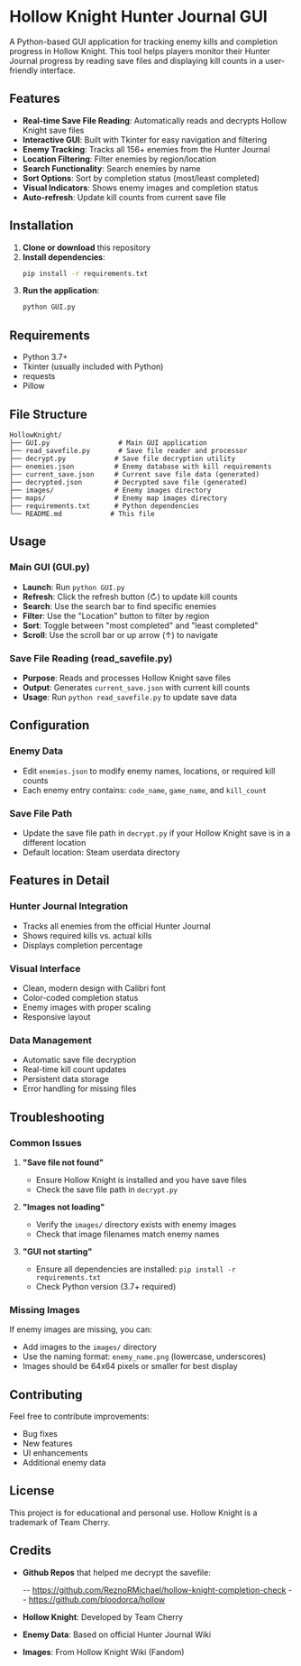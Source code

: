# Hollow Knight Hunter Journal GUI

A Python-based GUI application for tracking enemy kills and completion progress in Hollow Knight. This tool helps players monitor their Hunter Journal progress by reading save files and displaying kill counts in a user-friendly interface.

## Features

- **Real-time Save File Reading**: Automatically reads and decrypts Hollow Knight save files
- **Interactive GUI**: Built with Tkinter for easy navigation and filtering
- **Enemy Tracking**: Tracks all 156+ enemies from the Hunter Journal
- **Location Filtering**: Filter enemies by region/location
- **Search Functionality**: Search enemies by name
- **Sort Options**: Sort by completion status (most/least completed)
- **Visual Indicators**: Shows enemy images and completion status
- **Auto-refresh**: Update kill counts from current save file

## Installation

1. **Clone or download** this repository
2. **Install dependencies**:
   ```bash
   pip install -r requirements.txt
   ```
3. **Run the application**:
   ```bash
   python GUI.py
   ```

## Requirements

- Python 3.7+
- Tkinter (usually included with Python)
- requests
- Pillow

## File Structure

```
HollowKnight/
├── GUI.py                 # Main GUI application
├── read_savefile.py       # Save file reader and processor
├── decrypt.py            # Save file decryption utility
├── enemies.json          # Enemy database with kill requirements
├── current_save.json     # Current save file data (generated)
├── decrypted.json        # Decrypted save file (generated)
├── images/               # Enemy images directory
├── maps/                 # Enemy map images directory
├── requirements.txt      # Python dependencies
└── README.md            # This file
```

## Usage

### Main GUI (GUI.py)

- **Launch**: Run `python GUI.py`
- **Refresh**: Click the refresh button (↻) to update kill counts
- **Search**: Use the search bar to find specific enemies
- **Filter**: Use the "Location" button to filter by region
- **Sort**: Toggle between "most completed" and "least completed"
- **Scroll**: Use the scroll bar or up arrow (↑) to navigate

### Save File Reading (read_savefile.py)

- **Purpose**: Reads and processes Hollow Knight save files
- **Output**: Generates `current_save.json` with current kill counts
- **Usage**: Run `python read_savefile.py` to update save data

## Configuration

### Enemy Data

- Edit `enemies.json` to modify enemy names, locations, or required kill counts
- Each enemy entry contains: `code_name`, `game_name`, and `kill_count`

### Save File Path

- Update the save file path in `decrypt.py` if your Hollow Knight save is in a different location
- Default location: Steam userdata directory

## Features in Detail

### Hunter Journal Integration

- Tracks all enemies from the official Hunter Journal
- Shows required kills vs. actual kills
- Displays completion percentage

### Visual Interface

- Clean, modern design with Calibri font
- Color-coded completion status
- Enemy images with proper scaling
- Responsive layout

### Data Management

- Automatic save file decryption
- Real-time kill count updates
- Persistent data storage
- Error handling for missing files

## Troubleshooting

### Common Issues

1. **"Save file not found"**

   - Ensure Hollow Knight is installed and you have save files
   - Check the save file path in `decrypt.py`

2. **"Images not loading"**

   - Verify the `images/` directory exists with enemy images
   - Check that image filenames match enemy names

3. **"GUI not starting"**
   - Ensure all dependencies are installed: `pip install -r requirements.txt`
   - Check Python version (3.7+ required)

### Missing Images

If enemy images are missing, you can:

- Add images to the `images/` directory
- Use the naming format: `enemy_name.png` (lowercase, underscores)
- Images should be 64x64 pixels or smaller for best display

## Contributing

Feel free to contribute improvements:

- Bug fixes
- New features
- UI enhancements
- Additional enemy data

## License

This project is for educational and personal use. Hollow Knight is a trademark of Team Cherry.

## Credits
- **Github Repos** that helped me decrypt the savefile:
  
   -- https://github.com/ReznoRMichael/hollow-knight-completion-check
   -- https://github.com/bloodorca/hollow
  
- **Hollow Knight**: Developed by Team Cherry
- **Enemy Data**: Based on official Hunter Journal Wiki
- **Images**: From Hollow Knight Wiki (Fandom)
